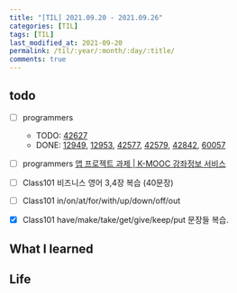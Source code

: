 ```yaml
---
title: "[TIL] 2021.09.20 - 2021.09.26"
categories: [TIL]
tags: [TIL]
last_modified_at: 2021-09-20
permalink: /til/:year/:month/:day/:title/
comments: true
---
```


## todo

- [ ] programmers

  - TODO: [42627](https://programmers.co.kr/learn/courses/30/lessons/42627)
  - DONE: [12949](https://programmers.co.kr/learn/courses/30/lessons/12949), [12953](https://programmers.co.kr/learn/courses/30/lessons/12953), [42577](https://programmers.co.kr/learn/courses/30/lessons/42577), [42579](https://programmers.co.kr/learn/courses/30/lessons/42579), [42842](https://programmers.co.kr/learn/courses/30/lessons/42842), [60057](https://programmers.co.kr/learn/courses/30/lessons/60057)

- [ ] programmers [앱 프로젝트 과제 | K-MOOC 강좌정보 서비스](https://programmers.co.kr/skill_check_assignments/168)

- [ ] Class101 비즈니스 영어 3,4장 복습 (40문장)
- [ ] Class101 in/on/at/for/with/up/down/off/out
- [x] Class101 have/make/take/get/give/keep/put 문장들 복습.

## What I learned

## Life
